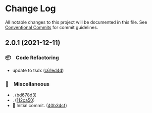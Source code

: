 # Change Log

All notable changes to this project will be documented in this file.
See [Conventional Commits](https://conventionalcommits.org) for commit guidelines.

## 2.0.1 (2021-12-11)


### 📦　Code Refactoring

* update to tsdx ([c61ed4d](https://github.com/bluelovers/is-extends-of/commit/c61ed4d206efe74cc9a273b2f1635ff286ea3b1a))


### 🔖　Miscellaneous

* . ([bd678d3](https://github.com/bluelovers/is-extends-of/commit/bd678d3f6c09618fdbcf2ee762e508b8d49b429d))
* . ([112ca50](https://github.com/bluelovers/is-extends-of/commit/112ca505c2de27b443cd0b74f825a727bad6c3e9))
* :tada: Initial commit. ([40b34cf](https://github.com/bluelovers/is-extends-of/commit/40b34cfbee8797f618325b4fe7f6403874a4b509))

